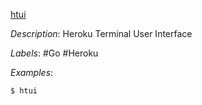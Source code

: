 [htui](https://github.com/PierreKieffer/htui)

*Description*: Heroku Terminal User Interface

*Labels*: #Go #Heroku

*Examples*:

```bash
$ htui
```
